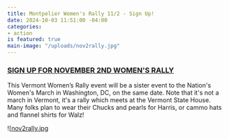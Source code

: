 ```yaml
---
title: Montpelier Women's Rally 11/2 - Sign Up!
date: 2024-10-03 11:51:00 -04:00
categories:
- action
is featured: true
main-image: "/uploads/nov2rally.jpg"
---
```


 

### [SIGN UP FOR NOVEMBER 2ND WOMEN'S RALLY](https://vermontwomensrally.com/)



This Vermont Women’s Rally event will be a sister event to the Nation's Women's March in Washington, DC, on the same date. Note that it's not a march in Vermont, it's a rally which meets at the Vermont State House.  Many folks plan to wear their Chucks and pearls for Harris, or cammo hats and flannel shirts for Walz!

![[nov2rally.jpg](/uploads/nov2rally.jpg](http://veermontwomensrally.com/))


